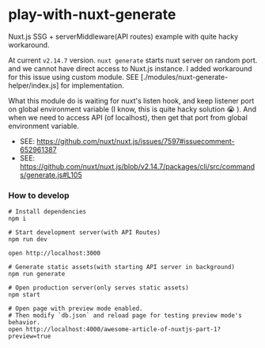 # play-with-nuxt-generate

Nuxt.js SSG + serverMiddleware(API routes) example with quite hacky workaround.

At current `v2.14.7` version. `nuxt generate` starts nuxt server on random port. and we cannot have direct access to Nuxt.js instance.
I added workaround for this issue using custom module. SEE [./modules/nuxt-generate-helper/index.js] for implementation.

What this module do is waiting for nuxt's listen hook, and keep listener port on global environment variable (I know, this is quite hacky solution :sob: ).
And when we need to access API (of localhost), then get that port from global environment variable.

- SEE: https://github.com/nuxt/nuxt.js/issues/7597#issuecomment-652961387
- SEE: https://github.com/nuxt/nuxt.js/blob/v2.14.7/packages/cli/src/commands/generate.js#L105

### How to develop

```
# Install dependencies
npm i

# Start development server(with API Routes)
npm run dev

open http://localhost:3000

# Generate static assets(with starting API server in background)
npm run generate

# Open production server(only serves static assets)
npm start

# Open page with preview mode enabled.
# Then modify `db.json` and reload page for testing preview mode's behavior.
open http://localhost:4000/awesome-article-of-nuxtjs-part-1?preview=true
```
